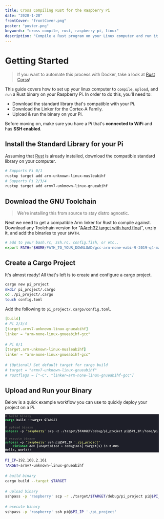```yaml
---
title: Cross Compiling Rust for the Raspberry Pi
date: "2020-1-28"
frontCover: "frontCover.png"
poster: "poster.png"
keywords: "cross compile, rust, raspberry pi, linux"
description: "Compile a Rust program on your Linux computer and run it on the Pi!"
---
```


# Getting Started
> If you want to automate this process with Docker, take a look at [Rust Corss](https://github.com/japaric/rust-cross)!

This guide covers how to set up your linux computer to `compile`, `upload`, and `run` a Rust binary on your Raspberry Pi. In order to do this, you'll need to:

- Download the standard library that's compatible with your Pi.
- Download the Linker for the Cortex-A Family.
- Upload & run the binary on your Pi.

Before moving on, make sure you have a Pi that's **connected to WiFi** and has **SSH enabled**.

## Install the Standard Library for your Pi
Assuming that [Rust](https://www.rust-lang.org/) is already installed, download the compatible standard library on your computer.

```bash 
# Supports Pi 0/1
rustup target add arm-unknown-linux-musleabihf
# Supports Pi 2/3/4
rustup target add armv7-unknown-linux-gnueabihf
```

## Download the GNU Toolchain
> We're installing this from source to stay distro agnostic.

Next we need to get a compatible Arm linker for Rust to compile against. Download any Toolchain version for "[AArch32 target with hard float](https://developer.arm.com/tools-and-software/open-source-software/developer-tools/gnu-toolchain/gnu-a/downloads)", unzip it, and add the binaries to your `$PATH`.

```bash
# add to your bash.rc, zsh.rc, config.fish, or etc..
export PATH="$HOME/PATH_TO_YOUR_DOWNLOAD/gcc-arm-none-eabi-9-2019-q4-major/bin:$PATH"
```

## Create a Cargo Project
It's almost ready! All that's left is to create and configure a cargo project.

```bash
cargo new pi_project
mkdir pi_project/.cargo
cd ./pi_project/.cargo
touch config.toml
```

Add the following to `pi_project/.cargo/config.toml`.
```yaml
[build]
# Pi 2/3/4
[target.armv7-unknown-linux-gnueabihf]
linker = "arm-none-linux-gnueabihf-gcc"

# Pi 0/1
[target.arm-unknown-linux-musleabihf]
linker = "arm-none-linux-gnueabihf-gcc"

# (Optional) Set default target for cargo build
# target = "armv7-unknown-linux-gnueabihf"
# rustflags = ["-C", "linker=arm-none-linux-gnueabihf-gcc"]
```

## Upload and Run your Binary
Below is a quick example workflow you can use to quickly deploy your project on a Pi.

![](/posts/cross-compiling-rust-for-the-raspberry-pi/demo.png)

```bash
PI_IP=192.168.2.161
TARGET=armv7-unknown-linux-gnueabihf

# build binary
cargo build --target $TARGET

# upload binary
sshpass -p 'raspberry' scp -r ./target/$TARGET/debug/pi_project pi@$PI_IP:/home/pi

# execute binary
sshpass -p 'raspberry' ssh pi@$PI_IP './pi_project'
```